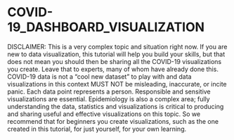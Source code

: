 # COVID-19_DASHBOARD_VISUALIZATION


DISCLAIMER: This is a very complex topic and situation right now. If you are new to data visualization, this tutorial will help you build your skills, but that does not mean you should then be sharing all the COVID-19 visualizations you create. Leave that to experts, many of whom have already done this. COVID-19 data is not a “cool new dataset” to play with and data visualizations in this context MUST NOT be misleading, inaccurate, or incite panic. Each data point represents a person. Responsible and sensitive visualizations are essential. Epidemiology is also a complex area; fully understanding the data, statistics and visualizations is critical to producing and sharing useful and effective visualizations on this topic. So we recommend that for beginners you create visualizations, such as the one created in this tutorial, for just yourself, for your own learning. 
